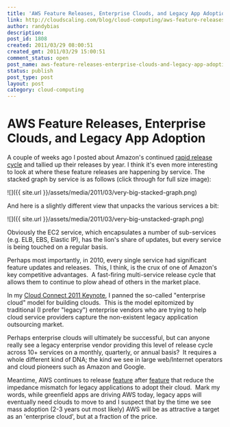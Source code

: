```yaml
---
title: 'AWS Feature Releases, Enterprise Clouds, and Legacy App Adoption'
link: http://cloudscaling.com/blog/cloud-computing/aws-feature-releases-enterprise-clouds-and-legacy-app-adoption/
author: randybias
description: 
post_id: 1808
created: 2011/03/29 08:00:51
created_gmt: 2011/03/29 15:00:51
comment_status: open
post_name: aws-feature-releases-enterprise-clouds-and-legacy-app-adoption
status: publish
post_type: post
layout: post
category: cloud-computing
---
```


# AWS Feature Releases, Enterprise Clouds, and Legacy App Adoption

A couple of weeks ago I posted about Amazon's continued [rapid release cycle](/blog/cloud-computing/amazon-web-services-rapid-release-cycle) and tallied up their releases by year. I think it's even more interesting to look at where these feature releases are happening by service. The stacked graph by service is as follows (click through for full size image): 

![]({{ site.url }}/assets/media/2011/03/very-big-stacked-graph.png)

And here is a slightly different view that unpacks the various services a bit: 

![]({{ site.url }}/assets/media/2011/03/very-big-unstacked-graph.png)

Obviously the EC2 service, which encapsulates a number of sub-services (e.g. ELB, EBS, Elastic IP), has the lion's share of updates, but every service is being touched on a regular basis.

Perhaps most importantly, in 2010, every single service had significant feature updates and releases.  This, I think, is the crux of one of Amazon's key competitive advantages.  A fast-firing multi-service release cycle that allows them to continue to plow ahead of others in the market place.

In my [Cloud Connect 2011 Keynote](/blog/cloud-computing/cloud-connect-2011-wrap-up), I panned the so-called "enterprise cloud" model for building clouds.  This is the model epitomized by traditional (I prefer "legacy") enterprise vendors who are trying to help cloud service providers capture the non-existent legacy application outsourcing market.

Perhaps enterprise clouds will ultimately be successful, but can anyone really see a legacy enterprise vendor providing this level of release cycle across 10+ services on a monthly, quarterly, or annual basis?  It requires a whole different kind of DNA; the kind we see in large web/Internet operators and cloud pioneers such as Amazon and Google.

Meantime, AWS continues to release [feature](http://aws.typepad.com/aws/2011/03/new-approach-amazon-ec2-networking.html) after [feature](http://aws.typepad.com/aws/2011/03/amazon-ec2-dedicated-instances.html) that reduce the impedance mismatch for legacy applications to adopt their cloud.  Mark my words, while greenfield apps are driving AWS today, legacy apps will eventually need clouds to move to and I suspect that by the time we see mass adoption (2-3 years out most likely) AWS will be as attractive a target as an 'enterprise cloud', but at a fraction of the price.